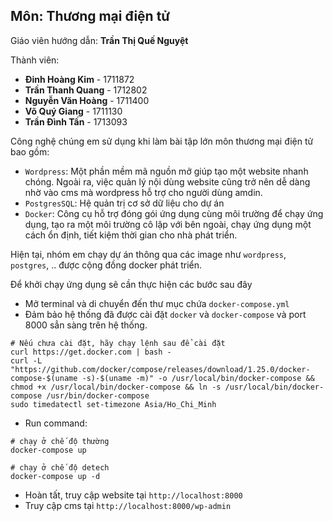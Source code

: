 ## Môn: Thương mại điện tử
Giáo viên hướng dẫn: **Trần Thị Quế Nguyệt**

Thành viên:
- **Đinh Hoàng Kim** - 1711872
- **Trần Thanh Quang** - 1712802
- **Nguyễn Văn Hoàng** - 1711400
- **Võ Quý Giang** - 1711130
- **Trần Đình Tấn** - 1713093

Công nghệ chúng em sử dụng khi làm bài tập lớn môn thương mại điện tử bao gồm:
- `Wordpress`: Một phần mềm mã nguồn mở giúp tạo một website nhanh chóng. Ngoài ra, việc quản lý nội dùng website cũng trở nên dễ dàng nhờ vào cms mà wordpress hỗ trợ cho người dùng amdin.
- `PostgresSQL`: Hệ quản trị cơ sở dữ liệu cho dự án
- `Docker`: Công cụ hỗ trợ đóng gói ứng dụng cùng môi trường để chạy ứng dụng, tạo ra một môi trường cô lập với bên ngoài, chạy ứng dụng một cách ổn định, tiết kiệm thời gian cho nhà phát triển.

Hiện tại, nhóm em chạy dự án thông qua các image như `wordpress`, `postgres`, .. được cộng đồng docker phát triển.

Để khởi chạy ứng dụng sẽ cần thực hiện các bước sau đây
- Mở terminal và di chuyển đến thư mục chứa `docker-compose.yml`
- Đảm bảo hệ thống đã được cài đặt `docker` và `docker-compose` và port 8000 sẳn sàng trên hệ thống.

```
# Nếu chưa cài đặt, hãy chạy lệnh sau để cài đặt
curl https://get.docker.com | bash -
curl -L "https://github.com/docker/compose/releases/download/1.25.0/docker-compose-$(uname -s)-$(uname -m)" -o /usr/local/bin/docker-compose && chmod +x /usr/local/bin/docker-compose && ln -s /usr/local/bin/docker-compose /usr/bin/docker-compose
sudo timedatectl set-timezone Asia/Ho_Chi_Minh
```

- Run command:

```
# chạy ở chế độ thường
docker-compose up 

# chạy ở chế độ detech
docker-compose up -d
```

- Hoàn tất, truy cập website tại `http://localhost:8000`
- Truy cập cms tại `http://localhost:8000/wp-admin`